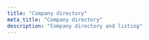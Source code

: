 ```yaml
---
title: "Company directory"
meta_title: "Company directory"
description: "Company directory and listing"
---
```

